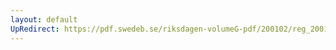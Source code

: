 ```yaml
---
layout: default
UpRedirect: https://pdf.swedeb.se/riksdagen-volumeG-pdf/200102/reg_200102/reg_200102_0015.pdf
---
```

